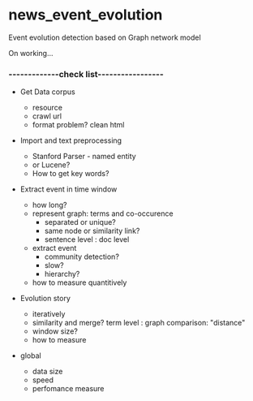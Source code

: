# news_event_evolution
Event evolution detection based on Graph network model

On working...

### -------------check list-----------------
* Get Data corpus
  - resource
  - crawl url
  - format problem? clean html

* Import and text preprocessing
  - Stanford Parser - named entity
  - or Lucene?
  - How to get key words?

* Extract event in time window
  - how long?
  - represent graph: terms and co-occurence
    - separated or unique?
    - same node or similarity link?
    - sentence level : doc level
  - extract event
    - community detection?
    - slow?
    - hierarchy?
  - how to measure quantitively

* Evolution story
  - iteratively
  - similarity and merge? term level : graph comparison: "distance"
  - window size?
  - how to measure
* global
  - data size
  - speed
  - perfomance measure
